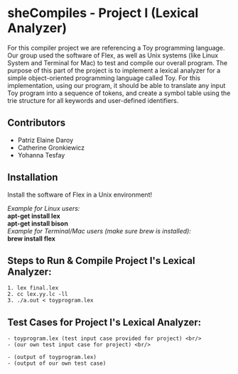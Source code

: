 # sheCompiles - Project I (Lexical Analyzer)
For this compiler project we are referencing a Toy programming language. Our group used the software of Flex, as well as Unix systems (like Linux System and Terminal for Mac) to test and compile our overall program. The purpose of this part of the project is to implement a lexical analyzer for a simple object-oriented programming language called Toy. For this implementation, using our program, it should be able to translate any input Toy program into a sequence of tokens, and create a symbol table using the trie structure for all keywords and user-defined identifiers.

## Contributors
- Patriz Elaine Daroy
- Catherine Gronkiewicz
- Yohanna Tesfay

## Installation
Install the software of Flex in a Unix environment! <br/>

*Example for Linux users:* <br/>
**apt-get install lex** <br/> 
**apt-get install bison** <br/>
*Example for Terminal/Mac users (make sure brew is installed):* <br/>
**brew install flex**

## Steps to Run & Compile Project I's Lexical Analyzer:
```
1. lex final.lex
2. cc lex.yy.lc -ll
3. ./a.out < toyprogram.lex
```

## Test Cases for Project I's Lexical Analyzer:
```
- toyprogram.lex (test input case provided for project) <br/>
- (our own test input case for project) <br/>

- (output of toyprogram.lex)
- (output of our own test case)
```
